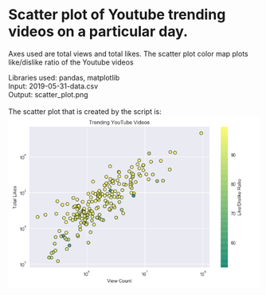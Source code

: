 # Scatter plot of Youtube trending videos on a particular day.

Axes used are total views and total likes. The scatter plot color map plots
like/dislike ratio of the Youtube videos<br />


Libraries used: pandas, matplotlib<br />
Input: 2019-05-31-data.csv<br />
Output: scatter_plot.png<br />
<br />
The scatter plot that is created by the script is: <br />
![Scatter Plot Depicted](https://github.com/tebbythomas/Data_Visualization_Projects/blob/master/Scatter_Plot/scatter_plot.png)
